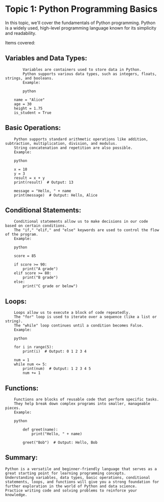 # Topic 1: Python Programming Basics

In this topic, we'll cover the fundamentals of Python programming. Python is a widely used, high-level programming language known for its simplicity and readability.

Items covered:

  ## Variables and Data Types:
            Variables are containers used to store data in Python.
            Python supports various data types, such as integers, floats, strings, and booleans.
            Example:
    
            python
    
        name = "Alice"
        age = 30
        height = 1.75
        is_student = True

## Basic Operations:

        Python supports standard arithmetic operations like addition, subtraction, multiplication, division, and modulus.
        String concatenation and repetition are also possible.
        Example:
    
        python
    
        x = 10
        y = 3
        result = x + y
        print(result)  # Output: 13
    
        message = "Hello, " + name
        print(message)  # Output: Hello, Alice

## Conditional Statements:

        Conditional statements allow us to make decisions in our code based on certain conditions.
        The "if," "elif," and "else" keywords are used to control the flow of the program.
        Example:
    
        python
    
        score = 85
    
        if score >= 90:
            print("A grade")
        elif score >= 80:
            print("B grade")
        else:
            print("C grade or below")

## Loops:

        Loops allow us to execute a block of code repeatedly.
        The "for" loop is used to iterate over a sequence (like a list or string).
        The "while" loop continues until a condition becomes False.
        Example:
    
        python
    
        for i in range(5):
            print(i)  # Output: 0 1 2 3 4
    
        num = 1
        while num <= 5:
            print(num)  # Output: 1 2 3 4 5
            num += 1

## Functions:

        Functions are blocks of reusable code that perform specific tasks.
        They help break down complex programs into smaller, manageable pieces.
        Example:
    
        python
    
            def greet(name):
                print("Hello, " + name)
    
            greet("Bob")  # Output: Hello, Bob

## Summary:
    Python is a versatile and beginner-friendly language that serves as a great starting point for learning programming concepts.
    Understanding variables, data types, basic operations, conditional statements, loops, and functions will give you a strong foundation for further exploration in the world of Python and data science.
    Practice writing code and solving problems to reinforce your knowledge.
